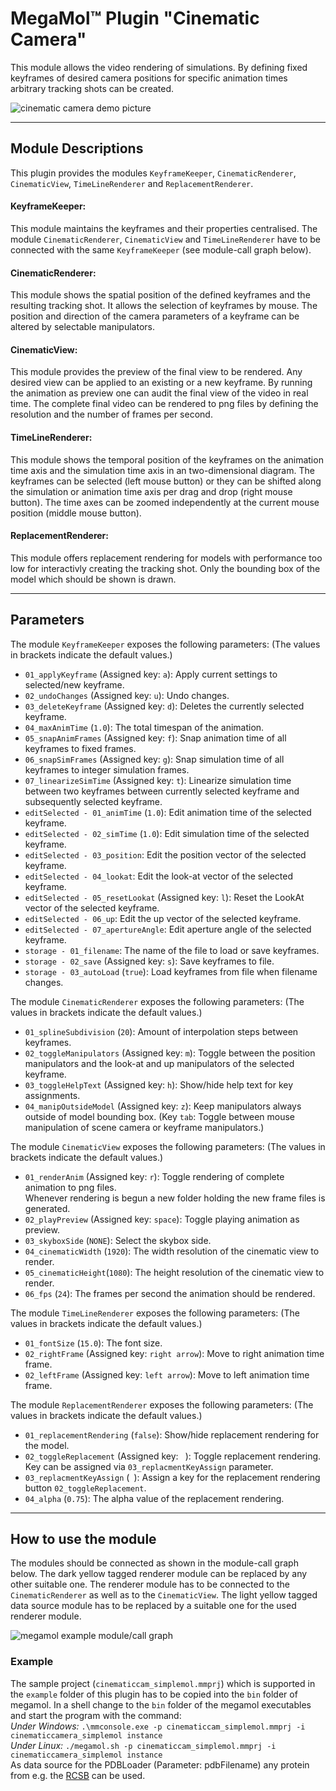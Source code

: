 # MegaMol™ Plugin "Cinematic Camera"

This module allows the video rendering of simulations.
By defining fixed keyframes of desired camera positions for specific animation times arbitrary tracking shots can be created.

![cinematic camera demo picture](https://github.com/tobiasrau/megamol-dev/blob/cinematiccamera/plugins/cinematiccamera/demo.png)

--- 

## Module Descriptions
This plugin provides the modules `KeyframeKeeper`,  `CinematicRenderer`, `CinematicView`, `TimeLineRenderer` and `ReplacementRenderer`.

#### KeyframeKeeper:

This module maintains the keyframes and their properties centralised. 
The module `CinematicRenderer`, `CinematicView` and `TimeLineRenderer` have to be connected with the same `KeyframeKeeper` (see module-call graph below).

#### CinematicRenderer:

This module shows the spatial position of the defined keyframes and the resulting tracking shot. 
It allows the selection of keyframes by mouse. 
The position and direction of the camera parameters of a keyframe can be altered by selectable manipulators.

#### CinematicView:

This module provides the preview of the final view to be rendered.
Any desired view can be applied to an existing or a new keyframe.
By running the animation as preview one can audit the final view of the video in real time.
The complete final video can be rendered to png files by defining the resolution and the number of frames per second.

#### TimeLineRenderer:

This module shows the temporal position of the keyframes on the animation time axis and the simulation time axis in an two-dimensional diagram.
The keyframes can be selected (left mouse button) or they can be shifted along the simulation or animation time axis per drag and drop (right mouse button).
The time axes can be zoomed independently at the current mouse position (middle mouse button).

#### ReplacementRenderer:

This module offers replacement rendering for models with performance too low for interactivly creating the tracking shot. 
Only the bounding box of the model which should be shown is drawn.

--- 

## Parameters

The module `KeyframeKeeper` exposes the following parameters:
(The values in brackets indicate the default values.)

* `01_applyKeyframe` (Assigned key: `a`): Apply current settings to selected/new keyframe.
* `02_undoChanges` (Assigned key: `u`): Undo changes.
* `03_deleteKeyframe` (Assigned key: `d`): Deletes the currently selected keyframe.
* `04_maxAnimTime` (`1.0`): The total timespan of the animation.
* `05_snapAnimFrames` (Assigned key: `f`): Snap animation time of all keyframes to fixed frames.
* `06_snapSimFrames` (Assigned key: `g`): Snap simulation time of all keyframes to integer simulation frames.
* `07_linearizeSimTime` (Assigned key: `t`): Linearize simulation time between two keyframes between currently selected keyframe and subsequently selected keyframe.
* `editSelected - 01_animTime` (`1.0`): Edit animation time of the selected keyframe.
* `editSelected - 02_simTime` (`1.0`): Edit simulation time of the selected keyframe.
* `editSelected - 03_position`: Edit the position vector of the selected keyframe.
* `editSelected - 04_lookat`: Edit the look-at vector of the selected keyframe.
* `editSelected - 05_resetLookat` (Assigned key: `l`): Reset the LookAt vector of the selected keyframe.
* `editSelected - 06_up`:  Edit the up vector of the selected keyframe.
* `editSelected - 07_apertureAngle`: Edit aperture angle of the selected keyframe.
* `storage - 01_filename`:  The name of the file to load or save keyframes. 
* `storage - 02_save` (Assigned key: `s`): Save keyframes to file.
* `storage - 03_autoLoad` (`true`): Load keyframes from file when filename changes.

The module `CinematicRenderer` exposes the following parameters:
(The values in brackets indicate the default values.)

* `01_splineSubdivision` (`20`): Amount of interpolation steps between keyframes.
* `02_toggleManipulators` (Assigned key: `m`): Toggle between the position manipulators and the look-at and up manipulators of the selected keyframe.            
* `03_toggleHelpText` (Assigned key: `h`): Show/hide help text for key assignments.
* `04_manipOutsideModel` (Assigned key: `z`): Keep manipulators always outside of model bounding box.
(Key `tab`: Toggle between mouse manipulation of scene camera or keyframe manipulators.)

The module `CinematicView` exposes the following parameters:
(The values in brackets indicate the default values.)

* `01_renderAnim` (Assigned key: `r`): Toggle rendering of complete animation to png files.   
   Whenever rendering is begun a new folder holding the new frame files is generated.
* `02_playPreview` (Assigned key: `space`): Toggle playing animation as preview.
* `03_skyboxSide` (`NONE`): Select the skybox side.
* `04_cinematicWidth` (`1920`): The width resolution of the cinematic view to render.
* `05_cinematicHeight`(`1080`): The height resolution of the cinematic view to render.
* `06_fps` (`24`): The frames per second the animation should be rendered.
    
The module `TimeLineRenderer` exposes the following parameters:
(The values in brackets indicate the default values.)

* `01_fontSize` (`15.0`): The font size.
* `02_rightFrame` (Assigned key: `right arrow`): Move to right animation time frame.
* `02_leftFrame` (Assigned key: `left arrow`): Move to left animation time frame.

The module `ReplacementRenderer` exposes the following parameters:
(The values in brackets indicate the default values.)

* `01_replacementRendering` (`false`): Show/hide replacement rendering for the model.
* `02_toggleReplacement` (Assigned key: ` `): Toggle replacement rendering. Key can be assigned via `03_replacmentKeyAssign` parameter. 
* `03_replacmentKeyAssign` (` `): Assign a key for the replacement rendering button `02_toggleReplacement`.
* `04_alpha` (`0.75`): The alpha value of the replacement rendering.
    
---

## How to use the module

The modules should be connected as shown in the module-call graph below. 
The dark yellow tagged renderer module can be replaced by any other suitable one. 
The renderer module has to be connected to the `CinematicRenderer` as well as to the `CinematicView`.
The light yellow tagged data source module has to be replaced by a suitable one for the used renderer module.

![megamol example module/call graph](https://github.com/tobiasrau/megamol-dev/blob/cinematiccamera/plugins/cinematiccamera/graph.png)

### Example

The sample project (`cinematiccam_simplemol.mmprj`) which is supported in the `example` folder of this plugin has to be copied into the `bin` folder of megamol.
In a shell change to the `bin` folder of the megamol executables and start the program with the command:   
*Under Windows:* `.\mmconsole.exe -p cinematiccam_simplemol.mmprj -i cinematiccamera_simplemol instance`   
*Under Linux:* `./megamol.sh -p cinematiccam_simplemol.mmprj -i cinematiccamera_simplemol instance`   
As data source for the PDBLoader (Parameter: pdbFilename) any protein from e.g. the [RCSB](http://www.rcsb.org/pdb/home/home.do) can be used.

